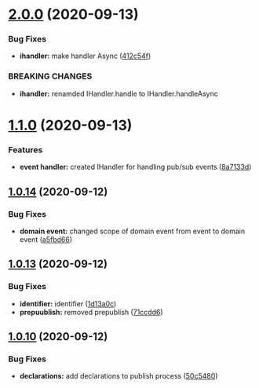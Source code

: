 # [2.0.0](https://github.com/schreckworks/schreck.works.ddd.core/compare/1.1.0...2.0.0) (2020-09-13)


### Bug Fixes

* **ihandler:** make handler Async ([412c54f](https://github.com/schreckworks/schreck.works.ddd.core/commit/412c54f3ed13ee6641fcf83b81d8ef39ab119214))


### BREAKING CHANGES

* **ihandler:** renamded IHandler.handle to IHandler.handleAsync



# [1.1.0](https://github.com/schreckworks/schreck.works.ddd.core/compare/1.0.14...1.1.0) (2020-09-13)


### Features

* **event handler:** created IHandler for handling pub/sub events ([8a7133d](https://github.com/schreckworks/schreck.works.ddd.core/commit/8a7133d5dc20204dcfbdb18c120110f45bfb488e))



## [1.0.14](https://github.com/schreckworks/schreck.works.ddd.core/compare/1.0.13...1.0.14) (2020-09-12)


### Bug Fixes

* **domain event:** changed scope of domain event from event to domain event ([a5fbd66](https://github.com/schreckworks/schreck.works.ddd.core/commit/a5fbd660aee8588296b1436fa69ef7bbbe58ea8c))



## [1.0.13](https://github.com/schreckworks/schreck.works.ddd.core/compare/1.0.10...1.0.13) (2020-09-12)


### Bug Fixes

* **identifier:** identifier ([1d13a0c](https://github.com/schreckworks/schreck.works.ddd.core/commit/1d13a0ca1fde18b8272c3659476989ad116ee2af))
* **prepuublish:** removed prepublish ([71ccdd6](https://github.com/schreckworks/schreck.works.ddd.core/commit/71ccdd6ca2bca518d7baf8fa76cd7fb7ad2812cc))



## [1.0.10](https://github.com/schreckworks/schreck.works.ddd.core/compare/1.0.9...1.0.10) (2020-09-12)


### Bug Fixes

* **declarations:** add declarations to publish process ([50c5480](https://github.com/schreckworks/schreck.works.ddd.core/commit/50c5480ed2c523d5b7b97990e00926cdc2677baa))



